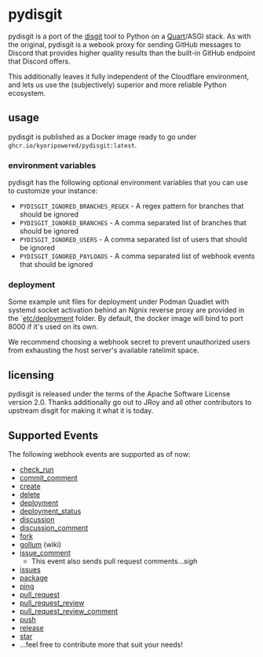 # pydisgit

pydisgit is a port of the [disgit](https://github.com/JRoy/disgit) tool to Python on a [Quart](https://quart.palletsprojects.com/en/latest/)/ASGI stack. As with the original, pydisgit is a webook proxy for sending GitHub messages to Discord that provides higher quality results than the built-in GitHub endpoint that Discord offers.

This additionally leaves it fully independent of the Cloudflare environment, and lets us use the (subjectively) superior and more reliable Python ecosystem.

## usage

pydisgit is published as a Docker image ready to go under `ghcr.io/kyoripowered/pydisgit:latest`.

### environment variables

pydisgit has the following optional environment variables that you can use to customize your instance:

- `PYDISGIT_IGNORED_BRANCHES_REGEX` - A regex pattern for branches that should be ignored
- `PYDISGIT_IGNORED_BRANCHES` - A comma separated list of branches that should be ignored
- `PYDISGIT_IGNORED_USERS` - A comma separated list of users that should be ignored
- `PYDISGIT_IGNORED_PAYLOADS` - A comma separated list of webhook events that should be ignored

### deployment

Some example unit files for deployment under Podman Quadlet with systemd socket activation behind an Ngnix reverse proxy are provided in the `[etc/deployment](etc/deployment) folder. By default, the docker image will bind to port 8000 if it's used on its own.

We recommend choosing a webhook secret to prevent unauthorized users from exhausting the host server's available ratelimit space.

## licensing

pydisgit is released under the terms of the Apache Software License version 2.0. Thanks additionally go out to JRoy and all other contributors to upstream disgit for making it what it is today.

## Supported Events

The following webhook events are supported as of now:

* [check_run](https://docs.github.com/en/developers/webhooks-and-events/webhook-events-and-payloads#check_run)
* [commit_comment](https://docs.github.com/en/developers/webhooks-and-events/webhook-events-and-payloads#commit_comment)
* [create](https://docs.github.com/en/developers/webhooks-and-events/webhook-events-and-payloads#create)
* [delete](https://docs.github.com/en/developers/webhooks-and-events/webhook-events-and-payloads#delete)
* [deployment](https://docs.github.com/en/developers/webhooks-and-events/webhooks/webhook-events-and-payloads#deployment)
* [deployment_status](https://docs.github.com/en/developers/webhooks-and-events/webhooks/webhook-events-and-payloads#deployment_status)
* [discussion](https://docs.github.com/en/developers/webhooks-and-events/webhook-events-and-payloads#discussion)
* [discussion_comment](https://docs.github.com/en/developers/webhooks-and-events/webhook-events-and-payloads#discussion_comment)
* [fork](https://docs.github.com/en/developers/webhooks-and-events/webhook-events-and-payloads#fork)
* [gollum](https://docs.github.com/en/developers/webhooks-and-events/webhooks/webhook-events-and-payloads#gollum) (wiki)
* [issue_comment](https://docs.github.com/en/developers/webhooks-and-events/webhook-events-and-payloads#issue_comment)
  * This event also sends pull request comments...*sigh*
* [issues](https://docs.github.com/en/developers/webhooks-and-events/webhook-events-and-payloads#issues)
* [package](https://docs.github.com/en/webhooks-and-events/webhooks/webhook-events-and-payloads#package)
* [ping](https://docs.github.com/en/developers/webhooks-and-events/webhook-events-and-payloads#ping)
* [pull_request](https://docs.github.com/en/developers/webhooks-and-events/webhook-events-and-payloads#pull_request)
* [pull_request_review](https://docs.github.com/en/developers/webhooks-and-events/webhook-events-and-payloads#pull_request_review)
* [pull_request_review_comment](https://docs.github.com/en/developers/webhooks-and-events/webhook-events-and-payloads#pull_request_review_comment)
* [push](https://docs.github.com/en/developers/webhooks-and-events/webhook-events-and-payloads#push)
* [release](https://docs.github.com/en/developers/webhooks-and-events/webhook-events-and-payloads#release)
* [star](https://docs.github.com/en/developers/webhooks-and-events/webhook-events-and-payloads#star)
* ...feel free to contribute more that suit your needs!
